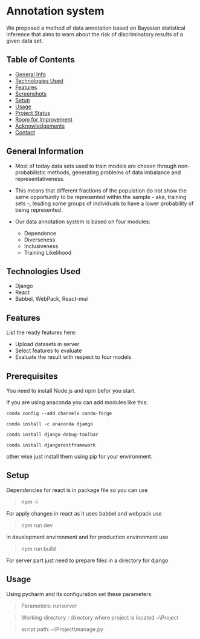 # Annotation system
We proposed a method of data annotation based on
Bayesian statistical inference that aims to warn about the risk of
discriminatory results of a given data set.
## Table of Contents
* [General Info](#general-information)
* [Technologies Used](#technologies-used)
* [Features](#features)
* [Screenshots](#screenshots)
* [Setup](#setup)
* [Usage](#usage)
* [Project Status](#project-status)
* [Room for Improvement](#room-for-improvement)
* [Acknowledgements](#acknowledgements)
* [Contact](#contact)
<!-- * [License](#license) -->


## General Information
- Most of today data sets used to train models are chosen through
non-probabilistic methods, generating problems of data imbalance
and representativeness.

- This means that different fractions
of the population do not show the same opportunity to be represented
within the sample - aka, training sets -, leading some groups
of individuals to have a lower probability of being represented.

- Our data annotation system is based on four modules:
    - Dependence
    - Diverseness
    - Inclusiveness
    - Training Likelihood
<!-- You don't have to answer all the questions - just the ones relevant to your project. -->


## Technologies Used
- Django
- React
- Babbel, WebPack, React-mui


## Features
List the ready features here:
- Upload datasets in server
- Select features to evaluate
- Evaluate the result with respect to four models

## Prerequisites 
You need to install Node.js and npm befor you start.

If you are using anaconda you can add modules like this:

    conda config --add channels conda-forge

    conda install -c anaconda django

    conda install django-debug-toolbar

    conda install djangorestframework

other wise just install them using pip for your environment.

## Setup
Dependencies for react is in package file so you can use 
> npm -i

For apply changes in react as it uses babbel and webpack use
> npm run dev

in development environment and for production environment use 
> npm run build

For server part just need to prepare files in a directory for django

## Usage
Using pycharm and its configuration set these parameters:
> Parameters: runserver

> Working directory : directory where project is located ~\Project

> script path: ~\Project\manage.py

